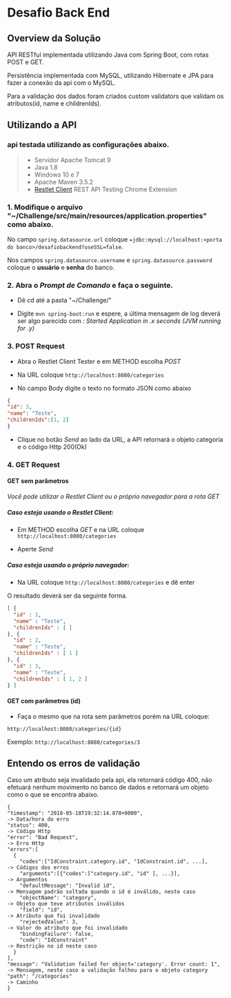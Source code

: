 # Desafio Back End

## Overview da Solução

API RESTful implementada utilizando Java com Spring Boot, com rotas POST e GET.

Persistência implementada com MySQL, utilizando Hibernate e JPA para fazer a conexão da api com o MySQL.

Para a validação dos dados foram criados custom validators que validam os atributos(id, name e childrenIds).

## Utilizando a API

### api testada utilizando as configurações abaixo.

>- Servidor Apache Tomcat 9
>- Java 1.8
>- Windows 10 e 7
>- Apache Maven 3.5.2
>- [Restlet Client](https://chrome.google.com/webstore/detail/restlet-client-rest-api-t/aejoelaoggembcahagimdiliamlcdmfm?hl=en) REST API Testing Chrome Extension

### 1. Modifique o arquivo "~/Challenge/src/main/resources/application.properties" como abaixo.

No campo ```spring.datasource.url``` coloque ```=jdbc:mysql://localhost:<porta do banco>/desafiobackend?useSSL=false```.

Nos campos ```spring.datasource.username``` e ```spring.datasource.password``` coloque o **usuário** e **senha** do banco.

### 2. Abra o *Prompt de Comando* e faça o seguinte.

* Dê cd até a pasta "~/Challenge/"

* Digite ```mvn spring-boot:run``` e espere, a última mensagem de log deverá ser algo parecido com *: Started Application in .x seconds (JVM running for .y)*

### 3. POST Request

* Abra o Restlet Client Tester e em METHOD escolha *POST*

* Na URL coloque ```http://localhost:8080/categories```

* No campo Body digite o texto no formato JSON como abaixo
```json
{
"id": 3,
"name": "Teste",
"childrenIds":[1, 2]
}
```

* Clique no botão *Send* ao lado da URL, a API retornará o objeto categoria e o código Http 200(Ok)

### 4. GET Request

#### GET sem parâmetros

*Você pode utilizar o Restlet Client ou o próprio navegador para a rota GET*

##### Caso esteja usando o Restlet Client: 

* Em METHOD escolha *GET* e na URL coloque ```http://localhost:8080/categories```

* Aperte *Send*

##### Caso esteja usando o próprio navegador:

* Na URL coloque ```http://localhost:8080/categories``` e dê enter

O resultado deverá ser da seguinte forma.

```json
[ {
  "id" : 1,
  "name" : "Teste",
  "childrenIds" : [ ]
}, {
  "id" : 2,
  "name" : "Teste",
  "childrenIds" : [ 1 ]
}, {
  "id" : 3,
  "name" : "Teste",
  "childrenIds" : [ 1, 2 ]
} ]
```

#### GET com parâmetros (id)

* Faça o mesmo que na rota sem parâmetros porém na URL coloque:

```http://localhost:8080/categories/{id}```

Exemplo: ```http://localhost:8080/categories/3```

## Entendo os erros de validação

Caso um atributo seja invalidado pela api, ela retornará código 400, não efetuará nenhum movimento no banco de dados e retornará um objeto
como o que se encontra abaixo.

```
{
"timestamp": "2018-05-18T19:32:14.878+0000",                            -> Data/hora do erro
"status": 400,                                                          -> Código Http
"error": "Bad Request",                                                 -> Erro Http
"errors":[
  {
    "codes":["IdConstraint.category.id", "IdConstraint.id", ...],       -> Códigos dos erros
    "arguments":[{"codes":["category.id", "id" ], ...}],                -> Argumentos
    "defaultMessage": "Invalid id",                                     -> Mensagem padrão soltada quando o id é inválido, neste caso
    "objectName": "category",                                           -> Objeto que teve atributos inválidos
    "field": "id",                                                      -> Atributo que foi invalidado
    "rejectedValue": 3,                                                 -> Valor do atributo que foi invalidado
    "bindingFailure": false,                                                                      
    "code": "IdConstraint"                                              -> Restrição no id neste caso
  }
],
"message": "Validation failed for object='category'. Error count: 1",   -> Mensagem, neste caso a validação falhou para o objeto category     
"path": "/categories"                                                   -> Caminho
}
```
